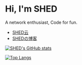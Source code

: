 Hi, I'm SHED
====
A network enthusiast, Code for fun.

- [SHED云](https://www.syun.top)
- [SHEDの博客](https://www.shed.cm)


[![SHED's GitHub stats](https://github-readme-stats.vercel.app/api?username=shedya&bg_color=18,2069da,216e43&title_color=fff&text_color=fff&locale=cn)](https://github.com/shedya/)

[![Top Langs](https://github-readme-stats.vercel.app/api/top-langs/?username=shedya&layout=compact&bg_color=18,206ba2,216e39&title_color=fff&text_color=fff&card_width=445&locale=cn)](https://github.com/shedya/)

